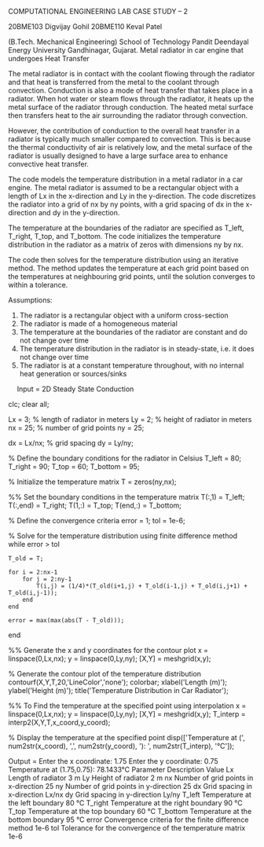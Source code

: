  

COMPUTATIONAL ENGINEERING LAB
CASE STUDY – 2



20BME103	Digvijay Gohil
20BME110	Keval Patel





(B.Tech. Mechanical Engineering)
School of Technology
Pandit Deendayal Energy University
Gandhinagar, Gujarat.
Metal radiator in car engine that undergoes Heat Transfer

The metal radiator is in contact with the coolant flowing through the radiator and that heat is transferred from the metal to the coolant through convection.
Conduction is also a mode of heat transfer that takes place in a radiator. When hot water or steam flows through the radiator, it heats up the metal surface of the radiator through conduction. The heated metal surface then transfers heat to the air surrounding the radiator through convection.

However, the contribution of conduction to the overall heat transfer in a radiator is typically much smaller compared to convection. This is because the thermal conductivity of air is relatively low, and the metal surface of the radiator is usually designed to have a large surface area to enhance convective heat transfer.

The code models the temperature distribution in a metal radiator in a car engine. The metal radiator is assumed to be a rectangular object with a length of Lx in the x-direction and Ly in the y-direction. The code discretizes the radiator into a grid of nx by ny points, with a grid spacing of dx in the x-direction and dy in the y-direction.

The temperature at the boundaries of the radiator are specified as T_left, T_right, T_top, and T_bottom. The code initializes the temperature distribution in the radiator as a matrix of zeros with dimensions ny by nx.

The code then solves for the temperature distribution using an iterative method. The method updates the temperature at each grid point based on the temperatures at neighbouring grid points, until the solution converges to within a tolerance.


Assumptions:

1.	The radiator is a rectangular object with a uniform cross-section
2.	The radiator is made of a homogeneous material
3.	The temperature at the boundaries of the radiator are constant and do not change over time
4.	The temperature distribution in the radiator is in steady-state, i.e. it does not change over time
5.	The radiator is at a constant temperature throughout, with no internal heat generation or sources/sinks


 
Input = 2D Steady State Conduction

clc; clear all;

Lx = 3; % length of radiator in meters
Ly = 2; % height of radiator in meters
nx = 25; % number of grid points
ny = 25;

dx = Lx/nx; % grid spacing
dy = Ly/ny;

% Define the boundary conditions for the radiator in Celsius
T_left = 80; 
T_right = 90; 
T_top = 60; 
T_bottom = 95; 

% Initialize the temperature matrix
T = zeros(ny,nx);

%% Set the boundary conditions in the temperature matrix
T(:,1) = T_left;
T(:,end) = T_right;
T(1,:) = T_top;
T(end,:) = T_bottom;

% Define the convergence criteria
error = 1;
tol = 1e-6;

% Solve for the temperature distribution using finite difference method
while error > tol
    
    T_old = T;

    for i = 2:nx-1
        for j = 2:ny-1
            T(i,j) = (1/4)*(T_old(i+1,j) + T_old(i-1,j) + T_old(i,j+1) + T_old(i,j-1));
        end
    end

    error = max(max(abs(T - T_old)));
end

%% Generate the x and y coordinates for the contour plot
x = linspace(0,Lx,nx);
y = linspace(0,Ly,ny);
[X,Y] = meshgrid(x,y);

% Generate the contour plot of the temperature distribution
contourf(X,Y,T,20,'LineColor','none');
colorbar;
xlabel('Length (m)');
ylabel('Height (m)');
title('Temperature Distribution in Car Radiator');
 

%% To Find the temperature at the specified point using interpolation
x = linspace(0,Lx,nx);
y = linspace(0,Ly,ny);
[X,Y] = meshgrid(x,y);
T_interp = interp2(X,Y,T,x_coord,y_coord);

% Display the temperature at the specified point
disp(['Temperature at (', num2str(x_coord), ',', num2str(y_coord), '): ', num2str(T_interp), '°C']);

Output =
Enter the x coordinate: 1.75
Enter the y coordinate: 0.75
Temperature at (1.75,0.75): 78.1433°C
Parameter	Description	Value
Lx	Length of radiator	3 m
Ly	Height of radiator	2 m
nx	Number of grid points in x-direction	25
ny	Number of grid points in y-direction	25
dx	Grid spacing in x-direction	Lx/nx
dy	Grid spacing in y-direction	Ly/ny
T_left	Temperature at the left boundary	80 °C
T_right	Temperature at the right boundary	90 °C
T_top	Temperature at the top boundary	60 °C
T_bottom	Temperature at the bottom boundary	95 °C
error	Convergence criteria for the finite difference method	1e-6
tol	Tolerance for the convergence of the temperature matrix	1e-6
 

